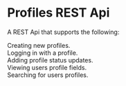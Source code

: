 # Profiles REST Api

A REST Api that supports the following:

Creating new profiles.  
Logging in with a profile.  
Adding profile status updates.  
Viewing users profile fields.  
Searching for users profiles.  
